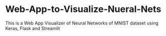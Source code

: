 # Web-App-to-Visualize-Nueral-Nets
This is a Web App Visualizer of Neural Networks of MNIST dataset using Keras, Flask and Streamlit
